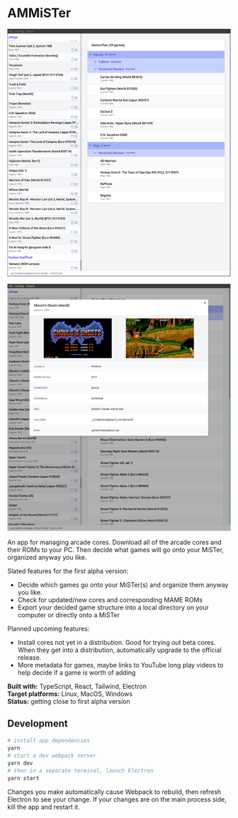 # AMMiSTer

![screenshot-plan](https://github.com/city41/AMMiSTer/blob/main/screenshot-plan.png?raw=true)

![screenshot-detail](https://github.com/city41/AMMiSTer/blob/main/screenshot-detail.png?raw=true)

An app for managing arcade cores. Download all of the arcade cores and their ROMs to your PC. Then decide what games will go onto your MiSTer, organized anyway you like.

Slated features for the first alpha version:

- Decide which games go onto your MiSTer(s) and organize them anyway you like.
- Check for updated/new cores and corresponding MAME ROMs
- Export your decided game structure into a local directory on your computer or directly onto a MiSTer

Planned upcoming features:

- Install cores not yet in a distribution. Good for trying out beta cores. When they get into a distribution, automatically upgrade to the official release.
- More metadata for games, maybe links to YouTube long play videos to help decide if a game is worth of adding

**Built with:** TypeScript, React, Tailwind, Electron  
**Target platforms:** Linux, MacOS, Windows  
**Status:** getting close to first alpha version

## Development

```bash
# install app dependencies
yarn
# start a dev webpack server
yarn dev
# then in a separate terminal, launch Electron
yarn start
```

Changes you make automatically cause Webpack to rebuild, then refresh Electron to see your change. If your changes are on the main process side, kill the app and restart it.
